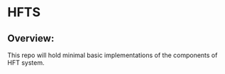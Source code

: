 # HFTS

## Overview:

This repo will hold minimal basic implementations of the components of HFT system. 
 
